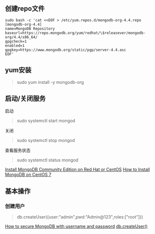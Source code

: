 ## 创建repo文件
```shell
sudo bash -c 'cat <<EOF > /etc/yum.repos.d/mongodb-org-4.4.repo
[mongodb-org-4.4]
name=MongoDB Repository
baseurl=https://repo.mongodb.org/yum/redhat/\$releasever/mongodb-org/4.4/x86_64/
gpgcheck=1
enabled=1
gpgkey=https://www.mongodb.org/static/pgp/server-4.4.asc
EOF'
```

## yum安装

> sudo yum install -y mongodb-org


## 启动/关闭服务
启动
>sudo systemctl start mongod

关闭
>sudo systemctl stop mongod

查看服务状态
>sudo systemctl status mongod

[Install MongoDB Community Edition on Red Hat or CentOS](https://docs.mongodb.com/manual/tutorial/install-mongodb-on-red-hat/)
[How to Install MongoDB on CentOS 7](https://www.liquidweb.com/kb/how-to-install-mongodb-on-centos-7/)


## 基本操作

### 创建用户
> db.createUser({user:"admin",pwd:"Admin@123",roles:["root"]})


[How to secure MongoDB with username and password](https://stackoverflow.com/questions/4881208/how-to-secure-mongodb-with-username-and-password)
[db.createUser()](https://docs.mongodb.com/manual/reference/method/db.createUser/)